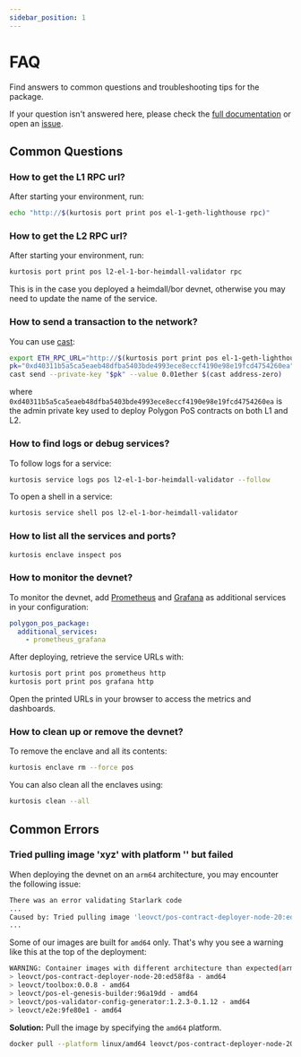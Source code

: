 ```yaml
---
sidebar_position: 1
---
```


# FAQ

Find answers to common questions and troubleshooting tips for the package.

If your question isn't answered here, please check the [full documentation](../introduction/overview.md) or open an [issue](https://github.com/0xPolygon/kurtosis-polygon-pos/issues/new).

## Common Questions

### How to get the L1 RPC url?

After starting your environment, run:

```bash
echo "http://$(kurtosis port print pos el-1-geth-lighthouse rpc)"
```

### How to get the L2 RPC url?

After starting your environment, run:

```bash
kurtosis port print pos l2-el-1-bor-heimdall-validator rpc
```

This is in the case you deployed a heimdall/bor devnet, otherwise you may need to update the name of the service.

### How to send a transaction to the network?

You can use [cast](https://book.getfoundry.sh/reference/cast/cast-send):

```bash
export ETH_RPC_URL="http://$(kurtosis port print pos el-1-geth-lighthouse rpc)"
pk="0xd40311b5a5ca5eaeb48dfba5403bde4993ece8eccf4190e98e19fcd4754260ea"
cast send --private-key "$pk" --value 0.01ether $(cast address-zero)
```

where `0xd40311b5a5ca5eaeb48dfba5403bde4993ece8eccf4190e98e19fcd4754260ea` is the admin private key used to deploy Polygon PoS contracts on both L1 and L2.

### How to find logs or debug services?

To follow logs for a service:

```bash
kurtosis service logs pos l2-el-1-bor-heimdall-validator --follow
```

To open a shell in a service:

```bash
kurtosis service shell pos l2-el-1-bor-heimdall-validator
```

### How to list all the services and ports?

```bash
kurtosis enclave inspect pos
```

### How to monitor the devnet?

To monitor the devnet, add [Prometheus](https://prometheus.io/) and [Grafana](https://grafana.com/grafana/) as additional services in your configuration:

```yaml
polygon_pos_package:
  additional_services:
    - prometheus_grafana
```

After deploying, retrieve the service URLs with:

```bash
kurtosis port print pos prometheus http
kurtosis port print pos grafana http
```

Open the printed URLs in your browser to access the metrics and dashboards.

### How to clean up or remove the devnet?

To remove the enclave and all its contents:

```bash
kurtosis enclave rm --force pos
```

You can also clean all the enclaves using:

```bash
kurtosis clean --all
```

## Common Errors

### Tried pulling image 'xyz' with platform '' but failed

When deploying the devnet on an `arm64` architecture, you may encounter the following issue:

```bash
There was an error validating Starlark code
...
Caused by: Tried pulling image 'leovct/pos-contract-deployer-node-20:ed58f8a' with platform '' but failed
...
```

Some of our images are built for `amd64` only. That's why you see a warning like this at the top of the deployment:

```bash
WARNING: Container images with different architecture than expected(arm64):
> leovct/pos-contract-deployer-node-20:ed58f8a - amd64
> leovct/toolbox:0.0.8 - amd64
> leovct/pos-el-genesis-builder:96a19dd - amd64
> leovct/pos-validator-config-generator:1.2.3-0.1.12 - amd64
> leovct/e2e:9fe80e1 - amd64
```

**Solution:** Pull the image by specifying the `amd64` platform.

```bash
docker pull --platform linux/amd64 leovct/pos-contract-deployer-node-20:ed58f8a
```
